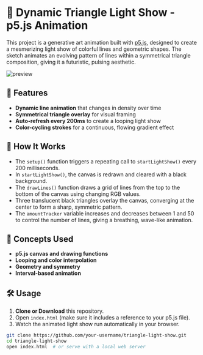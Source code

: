 # 🎇 Dynamic Triangle Light Show - p5.js Animation

This project is a generative art animation built with [p5.js](https://p5js.org/), designed to create a mesmerizing light show of colorful lines and geometric shapes. The sketch animates an evolving pattern of lines within a symmetrical triangle composition, giving it a futuristic, pulsing aesthetic.

![preview](preview.png) <!-- Optional: Add a preview image of your animation -->

## 🚀 Features

- **Dynamic line animation** that changes in density over time
- **Symmetrical triangle overlay** for visual framing
- **Auto-refresh every 200ms** to create a looping light show
- **Color-cycling strokes** for a continuous, flowing gradient effect

## 🎨 How It Works

- The `setup()` function triggers a repeating call to `startLightShow()` every 200 milliseconds.
- In `startLightShow()`, the canvas is redrawn and cleared with a black background.
- The `drawLines()` function draws a grid of lines from the top to the bottom of the canvas using changing RGB values.
- Three translucent black triangles overlay the canvas, converging at the center to form a sharp, symmetric pattern.
- The `amountTracker` variable increases and decreases between 1 and 50 to control the number of lines, giving a breathing, wave-like animation.

## 🧠 Concepts Used

- **p5.js canvas and drawing functions**
- **Looping and color interpolation**
- **Geometry and symmetry**
- **Interval-based animation**

## 🛠️ Usage

1. **Clone or Download** this repository.
2. Open `index.html` (make sure it includes a reference to your p5.js file).
3. Watch the animated light show run automatically in your browser.

```bash
git clone https://github.com/your-username/triangle-light-show.git
cd triangle-light-show
open index.html  # or serve with a local web server
```

